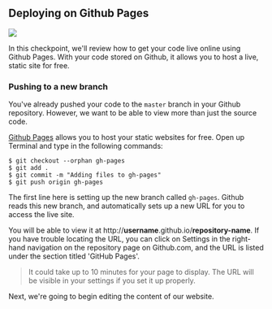 ## Deploying on Github Pages

![](http://cl.ly/WHfi/02-github-pages.png)

In this checkpoint, we'll review how to get your code live online using Github Pages. With your code stored on Github, it allows you to host a live, static site for free.

### Pushing to a new branch

You've already pushed your code to the `master` branch in your Github repository. However, we want to be able to view more than just the source code.

[Github Pages](https://pages.github.com) allows you to host your static websites for free. Open up Terminal and type in the following commands:

```bash(Terminal)
$ git checkout --orphan gh-pages
$ git add .
$ git commit -m "Adding files to gh-pages"
$ git push origin gh-pages
```

The first line here is setting up the new branch called `gh-pages`. Github reads this new branch, and automatically sets up a new URL for you to access the live site.

You will be able to view it at http://**username**.github.io/**repository-name**. If you have trouble locating the URL, you can click on Settings in the right-hand navigation on the repository page on Github.com, and the URL is listed under the section titled 'GitHub Pages'.

> It could take up to 10 minutes for your page to display. The URL will be visible in your settings if you set it up properly.

Next, we're going to begin editing the content of our website. 